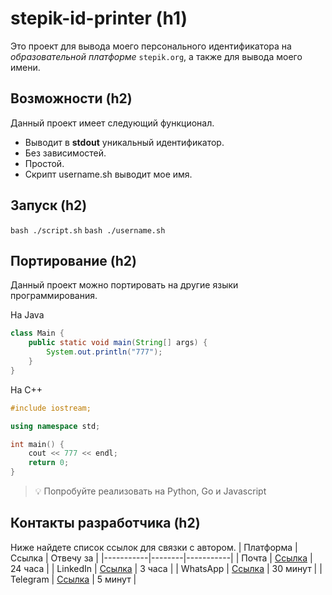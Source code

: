 # stepik-id-printer (h1)
Это проект для вывода моего персонального идентификатора на *образовательной платформе* `stepik.org`, а также для вывода моего имени.
## Возможности (h2)
Данный проект имеет следующий функционал.
* Выводит в **stdout** уникальный идентификатор.
* Без зависимостей.
* Простой.
* Скрипт username.sh выводит мое имя.
## Запуск (h2)
`bash ./script.sh`
`bash ./username.sh`
## Портирование (h2)
Данный проект можно портировать на другие языки программирования.

На Java
```java
class Main {
	public static void main(String[] args) {
    	System.out.println("777");
    }
}
```
На C++
```cpp
#include iostream;

using namespace std;

int main() {
	cout << 777 << endl;
    return 0;
}
```
> 💡 Попробуйте реализовать на Python, Go и Javascript

## Контакты разработчика (h2)
Ниже найдете список ссылок для связки с автором.
| Платформа | Ссылка | Отвечу за |
|-----------|--------|-----------|
| Почта     | [Ссылка](zhandos.yernazarov@nu.edu.kz) | 24 часа   |
| LinkedIn  | [Ссылка](www.linkedin.com/in/zhandos-yernazarov-b739801a7) | 3 часа    |
| WhatsApp  | [Ссылка](https://www.youtube.com/watch?v=dQw4w9WgXcQ&ab_channel=RickAstley) | 30 минут  |
| Telegram  | [Ссылка](https://www.youtube.com/watch?v=dQw4w9WgXcQ&ab_channel=RickAstley) | 5 минут   |
